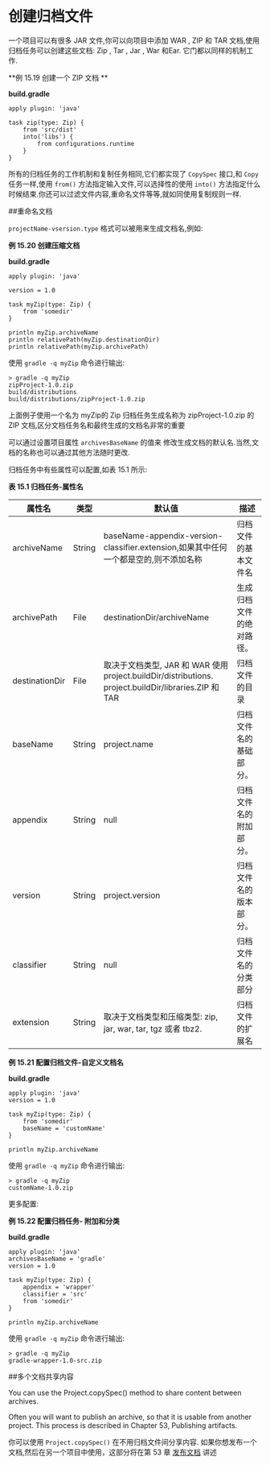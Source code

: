 # 创建归档文件

一个项目可以有很多 JAR 文件,你可以向项目中添加 WAR , ZIP 和 TAR 文档,使用归档任务可以创建这些文档: Zip , Tar , Jar , War 和Ear. 它门都以同样的机制工作.

**例 15.19 创建一个 ZIP 文档 **

**build.gradle**

```
apply plugin: 'java'

task zip(type: Zip) {
    from 'src/dist'
    into('libs') {
        from configurations.runtime
    }
}

```

所有的归档任务的工作机制和复制任务相同,它们都实现了 `CopySpec` 接口,和 `Copy` 任务一样,使用 `from()` 方法指定输入文件,可以选择性的使用 `into()` 方法指定什么时候结束.你还可以过滤文件内容,重命名文件等等,就如同使用复制规则一样.

##重命名文档



`projectName-vsersion.type` 格式可以被用来生成文档名,例如:

**例 15.20 创建压缩文档**

**build.gradle**

```
apply plugin: 'java'

version = 1.0

task myZip(type: Zip) {
    from 'somedir'
}

println myZip.archiveName
println relativePath(myZip.destinationDir)
println relativePath(myZip.archivePath)

```
使用 `gradle -q myZip` 命令进行输出:
```
> gradle -q myZip
zipProject-1.0.zip
build/distributions
build/distributions/zipProject-1.0.zip

```

上面例子使用一个名为 myZip的 Zip 归档任务生成名称为 zipProject-1.0.zip 的 ZIP 文档,区分文档任务名和最终生成的文档名非常的重要

可以通过设置项目属性 `archivesBaseName` 的值来 修改生成文档的默认名.当然,文档的名称也可以通过其他方法随时更改.

归档任务中有些属性可以配置,如表 15.1 所示:

**表 15.1 归档任务-属性名**


属性名 | 类型 | 默认值 | 描述
-------|------|---------|----
archiveName     | String | baseName-appendix-version-classifier.extension,如果其中任何一个都是空的,则不添加名称|归档文件的基本文件名
archivePath     | File   | destinationDir/archiveName |生成归档文件的绝对路径。
destinationDir	| File   | 取决于文档类型, JAR 和 WAR 使用project.buildDir/distributions. project.buildDir/libraries.ZIP 和 TAR|归档文件的目录
baseName	    | String | project.name|归档文件名的基础部分。
appendix	    | String | null|归档文件名的附加部分。
version	        | String | project.version|归档文件名的版本部分。
classifier	    | String | null|归档文件名的分类部分
extension	    | String | 取决于文档类型和压缩类型: zip, jar, war, tar, tgz 或者 tbz2.|归档文件的扩展名


**例 15.21 配置归档文件-自定义文档名**

**build.gradle**

```
apply plugin: 'java'
version = 1.0

task myZip(type: Zip) {
    from 'somedir'
    baseName = 'customName'
}

println myZip.archiveName

```

使用 `gradle -q myZip` 命令进行输出:

```
> gradle -q myZip
customName-1.0.zip
```
更多配置:

**例 15.22 配置归档任务- 附加和分类**

**build.gradle**

```
apply plugin: 'java'
archivesBaseName = 'gradle'
version = 1.0

task myZip(type: Zip) {
    appendix = 'wrapper'
    classifier = 'src'
    from 'somedir'
}

println myZip.archiveName

```

使用 `gradle -q myZip` 命令进行输出:

```
> gradle -q myZip
gradle-wrapper-1.0-src.zip

```

##多个文档共享内容

You can use the Project.copySpec() method to share content between archives.

Often you will want to publish an archive, so that it is usable from another project. This process is described in Chapter 53, Publishing artifacts.

你可以使用 `Project.copySpec()` 在不用归档文件间分享内容.
如果你想发布一个文档,然后在另一个项目中使用，这部分将在第 53 章 [发布文档](https://docs.gradle.org/current/userguide/artifact_management.html) 讲述








































